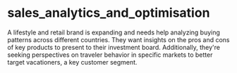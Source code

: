 # sales_analytics_and_optimisation
A lifestyle and retail brand is expanding and needs help analyzing buying patterns across different countries. They want insights on the pros and cons of key products to present to their investment board. Additionally, they're seeking perspectives on traveler behavior in specific markets to better target vacationers, a key customer segment.
